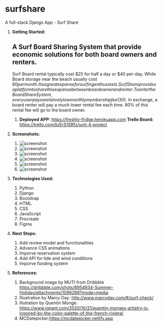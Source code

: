 # surfshare
A full-stack Django App - Surf Share
1. __Getting Started:__
   ## A Surf Board Sharing System that provide economic solutions for both board owners and renters.
   Surf Board rental typically cost $25 for half a day or $40 per-day. While Board storage near the beach usually cost $80 per month. It is a great expanse for surfing enthusiasts. SurfShare provides a platform to share this expanse between board owner and renter. To enter the Board Share System, every user pays a relatively low monthly membership fee ($30). In exchange, a board renter will pay a much lower rental fee each time. 80% of this rental fee will go to the board owner.
   1. __Deployed APP:__
   https://freshly-fridge.herokuapp.com
   __Trello Board:__
   https://trello.com/b/ErS1SRfz/unit-4-project
2. __Screenshots:__
   1. <img src="/static/images/readme/login.png" alt="screenshot">
   2. <img src="/static/images/readme/sign-up.png" alt="screenshot">
   3. <img src="/static/images/readme/b-index.png" alt="screenshot">
   4. <img src="/static/images/readme/b-detail.png" alt="screenshot">
   5. <img src="/static/images/readme/reserve.png" alt="screenshot">
   6. <img src="/static/images/readme/profile.png" alt="screenshot">

3. __Technologies Used:__
   1. Python
   2. Django
   3. Bootstrap
   4. HTML
   5. CSS
   6. JavaScript
   7. Procreate
   8. Figma
4. __Next Steps:__
   1. Add review model and functionalities
   2. Advance CSS animations
   3. Imporve reservation system
   4. Add API for tide and wind conditions
   5. Imporve funding system
5. __References:__
   1. Background image by MUTI from Dribbble https://dribbble.com/shots/8954934-Summer-Holiday/attachments/1096266?mode=media
   2. Illustration by Marcy Day: http://www.marcyday.com/#/surf-check/
   3. Illutration by Quentin Monge: https://www.ignant.com/2020/10/21/quentin-monges-artistry-is-inspired-by-the-color-palette-of-the-french-riviera/
   4. MCDatepicker:https://mcdatepicker.netlify.app